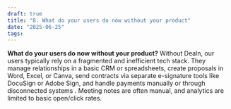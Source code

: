 ```yaml
---
draft: true
title: "8. What do your users do now without your product"
date: "2025-06-25"
tags: 
---
```

**What do your users do now without your product?** Without Dealn, our users typically rely on a fragmented and inefficient tech stack. They manage relationships in a basic CRM or spreadsheets, create proposals in Word, Excel, or Canva, send contracts via separate e-signature tools like DocuSign or Adobe Sign, and handle payments manually or through disconnected systems . Meeting notes are often manual, and analytics are limited to basic open/click rates.